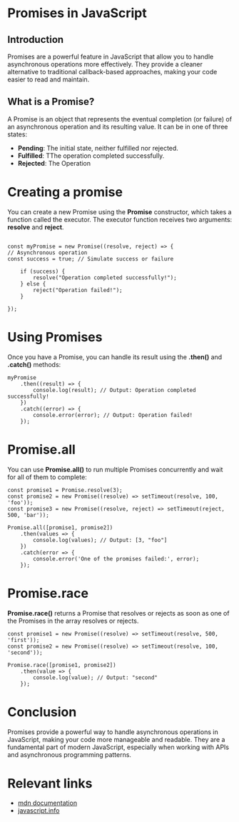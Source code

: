 # Promises in JavaScript

## Introduction

Promises are a powerful feature in JavaScript that allow you to handle asynchronous operations more effectively. They provide a cleaner alternative to traditional callback-based approaches, making your code easier to read and maintain.

## What is a Promise?

A Promise is an object that represents the eventual completion (or failure) of an asynchronous operation and its resulting value. It can be in one of three states:

- **Pending**: The initial state, neither fulfilled nor rejected.
- **Fulfilled**: TThe operation completed successfully.
- **Rejected**: The Operation

# Creating a promise

You can create a new Promise using the **Promise** constructor, which takes a function called the executor. The executor function receives two arguments: **resolve** and **reject**.

```

const myPromise = new Promise((resolve, reject) => {
// Asynchronous operation
const success = true; // Simulate success or failure

    if (success) {
        resolve("Operation completed successfully!");
    } else {
        reject("Operation failed!");
    }

});

```

# Using Promises
Once you have a Promise, you can handle its result using the **.then()** and **.catch()** methods:
```
myPromise
    .then((result) => {
        console.log(result); // Output: Operation completed successfully!
    })
    .catch((error) => {
        console.error(error); // Output: Operation failed!
    });

```

# Promise.all
You can use **Promise.all()** to run multiple Promises concurrently and wait for all of them to complete:
```
const promise1 = Promise.resolve(3);
const promise2 = new Promise((resolve) => setTimeout(resolve, 100, 'foo'));
const promise3 = new Promise((resolve, reject) => setTimeout(reject, 500, 'bar'));

Promise.all([promise1, promise2])
    .then(values => {
        console.log(values); // Output: [3, "foo"]
    })
    .catch(error => {
        console.error('One of the promises failed:', error);
    });

```

# Promise.race
**Promise.race()** returns a Promise that resolves or rejects as soon as one of the Promises in the array resolves or rejects.

```
const promise1 = new Promise((resolve) => setTimeout(resolve, 500, 'first'));
const promise2 = new Promise((resolve) => setTimeout(resolve, 100, 'second'));

Promise.race([promise1, promise2])
    .then(value => {
        console.log(value); // Output: "second"
    });

```

# Conclusion
Promises provide a powerful way to handle asynchronous operations in JavaScript, making your code more manageable and readable. They are a fundamental part of modern JavaScript, especially when working with APIs and asynchronous programming patterns.

# Relevant links
- [mdn documentation](https://developer.mozilla.org/en-US/docs/Web/JavaScript/Guide/Using_promises)
- [javascript.info](https://javascript.info/promise-basics)